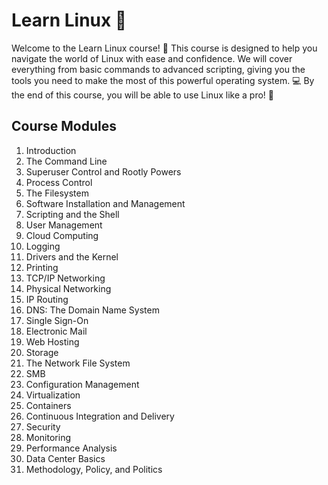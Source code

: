 # Learn Linux 🐧
Welcome to the Learn Linux course! 🎉 This course is designed to help you navigate the world of Linux with ease and confidence. We will cover everything from basic commands to advanced scripting, giving you the tools you need to make the most of this powerful operating system. 💻 By the end of this course, you will be able to use Linux like a pro! 🚀
## Course Modules
1. Introduction
2. The Command Line
3. Superuser Control and Rootly Powers
4. Process Control
5. The Filesystem
6. Software Installation and Management
7. Scripting and the Shell
8. User Management
9. Cloud Computing
10. Logging
11. Drivers and the Kernel
12. Printing
13. TCP/IP Networking
14. Physical Networking
15. IP Routing
16. DNS: The Domain Name System
17. Single Sign-On
18. Electronic Mail
19. Web Hosting
20. Storage
21. The Network File System
22. SMB
23. Configuration Management
24. Virtualization
25. Containers
26. Continuous Integration and Delivery
27. Security
28. Monitoring
29. Performance Analysis
30. Data Center Basics
31. Methodology, Policy, and Politics
